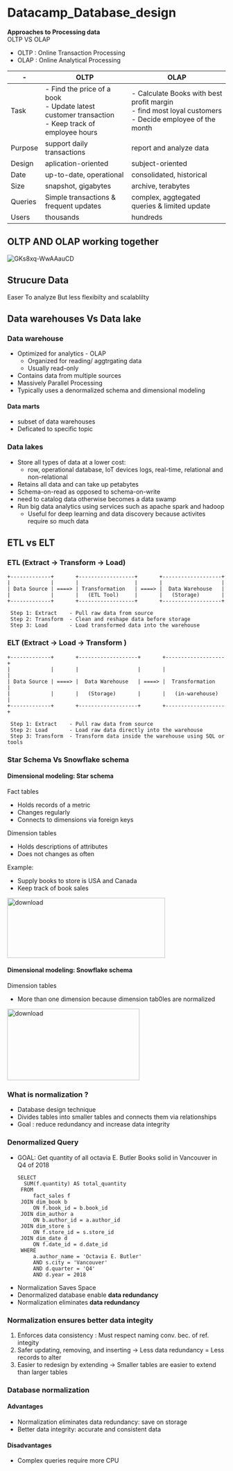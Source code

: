 # Datacamp_Database_design
**Approaches to Processing data**
<br/>
OLTP VS OLAP
- OLTP : Online Transaction Processing
- OLAP : Online Analytical Processing

| - | OLTP | OLAP |
|----------|----------|----------|
| Task    | - Find the price of a book <br/> - Update latest customer transaction <br/> - Keep track of employee hours  |- Calculate Books with best profit margin <br/> - find most loyal customers <br/> - Decide employee of the month     |
|Purpose    | support daily transactions    | report and analyze data     |
|Design   | aplication-oriented    | subject-oriented     |
|Date    | up-to-date, operational    | consolidated, historical     |
|Size    | snapshot, gigabytes    |archive, terabytes     |
|Queries    | Simple transactions & frequent updates    |complex, aggtegated queries & limited update     |
|Users    | thousands  |hundreds    |

## OLTP AND OLAP working together
![GKs8xq-WwAAauCD](https://github.com/user-attachments/assets/83918811-2fab-4a39-bda2-b44c6f2861c6)

## Strucure Data 
Easer To analyze But less flexibilty and scalablilty 

## Data warehouses Vs Data lake 
### Data warehouse
- Optimized for analytics - OLAP
   - Organized for reading/ aggtrgating data
   - Usually read-only
- Contains data from multiple sources
- Massively Parallel Processing
- Typically uses a denormalized schema and dimensional modeling
#### Data marts
- subset of data warehouses
- Deficated to specific topic
### Data lakes
 - Store all types of data at a lower cost:
    - row, operational database, IoT devices logs, real-time, relational and non-relational
- Retains all data and can take up petabytes
- Schema-on-read as opposed to schema-on-write
- need to catalog data otherwise becomes a data swamp
- Run big data analytics using services such as apache spark and hadoop
  - Useful for deep learning and data discovery because activites require so much data
## ETL vs ELT

### ETL (Extract → Transform → Load)

```text
+-------------+       +------------------+       +-------------------+
|             |       |                  |       |                   |
| Data Source | ====> | Transformation   | ====> |  Data Warehouse   |
|             |       |   (ETL Tool)     |       |   (Storage)       |
+-------------+       +------------------+       +-------------------+

 Step 1: Extract    - Pull raw data from source  
 Step 2: Transform  - Clean and reshape data before storage  
 Step 3: Load       - Load transformed data into the warehouse  
```

### ELT (Extract → Load → Transform )
```text
+-------------+       +-------------------+       +-------------------+
|             |       |                   |       |                   |
| Data Source | ====> |  Data Warehouse   | ====> |  Transformation   |
|             |       |   (Storage)       |       |   (in-warehouse)  |
+-------------+       +-------------------+       +-------------------+

 Step 1: Extract    - Pull raw data from source  
 Step 2: Load       - Load raw data directly into the warehouse  
 Step 3: Transform  - Transform data inside the warehouse using SQL or tools  
```


### Star Schema Vs Snowflake schema
#### Dimensional modeling: Star schema 
<p>Fact tables</p> 

* Holds records of a metric
* Changes regularly
* Connects to dimensions via foreign keys
  
<p>Dimension tables</p> 

* Holds descriptions of attributes
* Does not changes as often

<p>Example: </p> 

* Supply books to store is USA and Canada
* Keep track of book sales


<img width="364" height="139" alt="download" src="https://github.com/user-attachments/assets/dbf99647-c222-49f5-8a2b-28ced859d78c" />

#### Dimensional modeling: Snowflake schema

  
<p>Dimension tables</p> 

* More than one dimension because dimension tab0les are normalized

<img width="305" height="165" alt="download" src="https://github.com/user-attachments/assets/4e0acb58-0962-458b-91d4-b27e26dd4ba9" />


### What is normalization ?

* Database design technique
* Divides tables into smaller tables and connects them via relationships
* Goal : reduce redundancy and increase data integrity


### Denormalized Query 
* GOAL: Get quantity of all octavia E. Butler Books solid in Vancouver in Q4 of 2018
  ```text
  SELECT 
    SUM(f.quantity) AS total_quantity
   FROM 
       fact_sales f
   JOIN dim_book b 
       ON f.book_id = b.book_id
   JOIN dim_author a 
       ON b.author_id = a.author_id
   JOIN dim_store s 
       ON f.store_id = s.store_id
   JOIN dim_date d 
       ON f.date_id = d.date_id
   WHERE 
       a.author_name = 'Octavia E. Butler'
       AND s.city = 'Vancouver'
       AND d.quarter = 'Q4'
       AND d.year = 2018

* Normalization Saves Space
* Denormalized database enable **data redundancy**
* Normalization eliminates **data redundancy**
 
### Normalization ensures better data integity
1. Enforces data consistency : Must respect naming conv. bec. of ref. integity
2. Safer updating, removing, and inserting -> Less data redundancy = Less records to alter
3. Easier to redesign by extending -> Smaller tables are easier to extend than larger tables


### Database normalization
#### Advantages
   * Normalization eliminates data redundancy: save on storage
   * Better data integrity: accurate and consistent data
#### Disadvantages
   * Complex queries require more CPU
